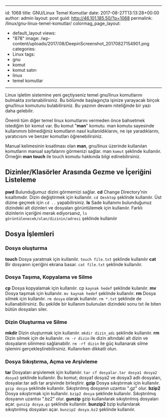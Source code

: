 
---
id: 1068
title: GNU/Linux Temel Komutlar
date: 2017-08-27T13:13:28+00:00
author: admin
layout: post
guid: http://46.101.185.50/?p=1068
permalink: /linux/gnu-linux-temel-komutlar/
colormag_page_layout:
  - default_layout
views:
  - "878"
image: /wp-content/uploads/2017/08/DeepinScreenshot_20170827154901.png
categories:
  - Linux
tags:
  - gnu
  - komut
  - komut satırı
  - linux
  - temel komutlar
---
Linux işletim sistemine yeni geçtiyseniz temel gnu/linux komutlarını bulmakta zorlanabilirsiniz. Bu bölümde başlagınçta işinize yarayacak birçok gnu/linux komutunu bulabilirsiniz. Bu yazının devamı niteliğinde bir yazı daha gelebilir.

Önemli tüm diğer temel linux komutlarını vermeden önce bahsetmek istediğim bir komut var. Bu komut "**man**" komutu. man komutu sayesinde kullanımını bilmediğiniz komutların nasıl kullanıldıklarını, ne işe yaradıklarını, yaratıcısını ve benzer komutları öğrenebilirsiniz.

Manual kelimesinin kısatlması olan **man**, gnu/linux üzerinde kullanılan komutların manual sayfalarını görmenizi sağlar.
man `komut` 
şeklinde kullanılır. Örneğin **man touch** ile touch komutu hakkında bilgi edinebilirsiniz.

## Dizinler/Klasörler Arasında Gezme ve İçeriğini Listeleme
**pwd** 
Bulunduğumuz dizini görmemizi sağlar.
**cd** 
Change Directory’nin kısaltımıdır. Dizin değiştirmek için kullanılır. `cd Desktop` şeklinde kullanılır. Üst dizine geçmek için `cd ..` yapabilirsiniz.
**ls**
Sade kullanımı bulunduğunuz dizindeki alt dizinleri ve dosyaları görüntülemek için kullanılır. Farklı dizinlerin içeriğini merak ediyorsanız, `ls görüntülenecek/olan/dizinin/adresi` şeklinde kullanılır
## Dosya İşlemleri

### Dosya oluşturma
**touch**
Dosya yaratmak için kullanılır. `touch file.txt` şeklinde kullanılır
**cat**
Bir dosyanın içeriğini ekrana basar. `cat file.txt` şeklinde kullanılır.

### Dosya Taşıma, Kopyalama ve Silme
**cp**
Dosya kopyalamak için kullanılır. cp `kaynak hedef` şeklinde kulanılır.
**mv**
Dosya taşımak için kullanılır. `mv kaynak hedef` şeklinde kullanılır.
**rm**
Dosya silmek için kullanılır. `rm dosya` olarak kullanılır. `rm *.txt` şeklinde de kullanabilirsiniz. Bu şekilde bir kullanım bulunulan dizindeki sonu txt ile biten bütün dosyaları siler.

### Dizin Oluşturma ve Silme
**mkdir**
Dizin oluşturmak için kullanılır. `mkdir dizin_adı`  şeklinde kullanılır.
**rm**
Dizin silmek için de kullanılır. `rm -r dizin` ile dizin altındaki alt dizin ve dosyaların silinmesi sağlanabilir. `rm -rf dizin` ile güç kullanarak silme işlemini gerçekleştirebilirsiniz. Kullanırken dikkatli olun.

### Dosya Sıkıştırma, Açma ve Arşivleme
**tar**
Dosyaları arşivlemek için kullanılır. `tar cf dosyalar.tar dosya1 dosya2 dosya3` şeklinde kullanılır. Bu komut; dosya1 dosya2 ve dosya3 adlı dosyaları, dosyalar.tar adlı tar arşivinde birleştirir.
**gzip**
Dosya sıkıştırmak için kullanılır. `gzip dosya` şeklinde kullanılır. Sıkıştırılmış dosyanın uzantısı ".gz" olur.
**bzip2**
Dosya sıkıştırmak için kullanılır. `bzip2 dosya` şeklinde kullanılır. Sıkıştırılmış dosyanın uzantısı ".bz2" olur.
**gunzip**
gzip kullanılarak sıkıştırılmış dosyaları açar. `gunzip dosya.gz` şeklinde kullanılır.
**bunzip2**
bzip kullanılarak sıkıştırılmış dosyaları açar. `bunzip2 dosya.bz2` şeklinde kullanılır.

